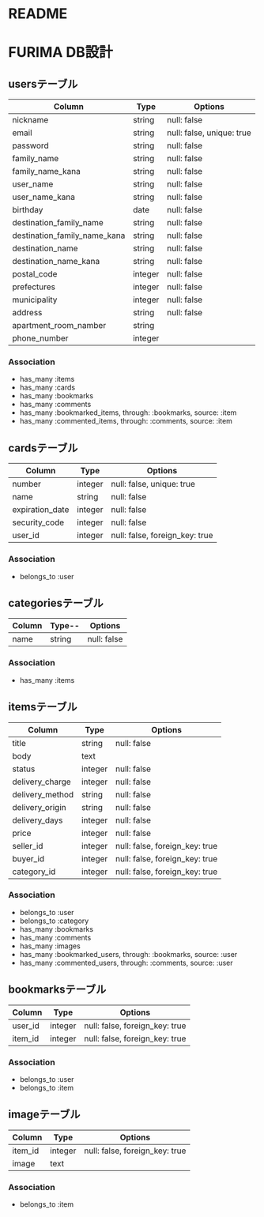 # README

# FURIMA DB設計

## usersテーブル 
|Column|Type|Options|
|----------------------------|-------|-------------------------|
|nickname                    |string |null: false              | 
|email                       |string |null: false, unique: true|
|password                    |string |null: false              |
|family_name                 |string |null: false              |
|family_name_kana            |string |null: false              |
|user_name                   |string |null: false              |
|user_name_kana              |string |null: false              |
|birthday                    |date   |null: false              |
|destination_family_name     |string |null: false              |
|destination_family_name_kana|string |null: false              |
|destination_name            |string |null: false              |
|destination_name_kana       |string |null: false              |
|postal_code                 |integer|null: false              |
|prefectures                 |integer|null: false              |
|municipality                 |integer|null: false              |
|address                     |string |null: false              |
|apartment_room_namber       |string|             |
|phone_number                |integer|              |

### Association
- has_many   :items
- has_many   :cards
- has_many   :bookmarks
- has_many   :comments
- has_many  :bookmarked_items, through: :bookmarks, source: :item
- has_many  :commented_items, through: :comments, source: :item

## cardsテーブル
|Column         |Type   |Options                       |
|---------------|-------|------------------------------|
|number         |integer|null: false, unique: true     |
|name           |string |null: false                   |
|expiration_date|integer|null: false                   |
|security_code  |integer|null: false                   |
|user_id        |integer|null: false, foreign_key: true|

### Association
- belongs_to :user


## categoriesテーブル
|Column|Type--|Options    |
|------|------|-----------|
|name  |string|null: false|

### Association
- has_many :items


## itemsテーブル
|Column|Type|Options|
|------|----|-------|
|title          |string   |null: false|
|body           |text   |           |
|status         |integer|null: false|
|delivery_charge|integer|null: false|
|delivery_method|string |null: false|
|delivery_origin|string   |null: false|
|delivery_days  |integer|null: false|
|price          |integer|null: false|
|seller_id  |integer  |null: false, foreign_key: true|
|buyer_id   |integer  |null: false, foreign_key: true|
|category_id|integer  |null: false, foreign_key: true|

### Association
- belongs_to :user
- belongs_to :category
- has_many :bookmarks
- has_many :comments
- has_many :images
- has_many :bookmarked_users, through: :bookmarks, source: :user
- has_many :commented_users, through: :comments, source: :user


## bookmarksテーブル
|Column|Type|Options|
|------|----|-------|
|user_id|integer|null: false, foreign_key: true|
|item_id|integer|null: false, foreign_key: true|

### Association
- belongs_to :user
- belongs_to :item


## imageテーブル
|Column|Type|Options|
|---------|-------- |-----------------------------------|
|item_id|integer|null: false, foreign_key: true|
|image  |text     |

### Association
- belongs_to :item

